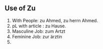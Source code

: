 ## Use of Zu
1. With People: zu Ahmed, zu herrn Ahmed.
2. pL with article : zu Hause.
3. Masculine Job: zum Artzt
4. Feminine Job: zur ärztin
5. 